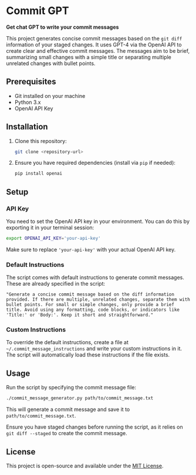 # Commit GPT
**Get chat GPT to write your commit messages**

This project generates concise commit messages based on the `git diff` information of your staged changes. It uses GPT-4 via the OpenAI API to create clear and effective commit messages. The messages aim to be brief, summarizing small changes with a simple title or separating multiple unrelated changes with bullet points.

## Prerequisites

- Git installed on your machine
- Python 3.x
- OpenAI API Key

## Installation

1. Clone this repository:

   ```bash
   git clone <repository-url>
   ```

2. Ensure you have required dependencies (install via `pip` if needed):

   ```bash
   pip install openai
   ```

## Setup

### API Key

You need to set the OpenAI API key in your environment. You can do this by exporting it in your terminal session:

```bash
export OPENAI_API_KEY='your-api-key'
```

Make sure to replace `'your-api-key'` with your actual OpenAI API key.

### Default Instructions

The script comes with default instructions to generate commit messages. These are already specified in the script:

```
"Generate a concise commit message based on the diff information provided. If there are multiple, unrelated changes, separate them with bullet points. For small or simple changes, only provide a brief title. Avoid using any formatting, code blocks, or indicators like 'Title:' or 'Body:'. Keep it short and straightforward."
```

### Custom Instructions

To override the default instructions, create a file at `~/.commit_message_instructions` and write your custom instructions in it. The script will automatically load these instructions if the file exists.

## Usage

Run the script by specifying the commit message file:

```bash
./commit_message_generator.py path/to/commit_message.txt
```

This will generate a commit message and save it to `path/to/commit_message.txt`.

Ensure you have staged changes before running the script, as it relies on `git diff --staged` to create the commit message.

## License

This project is open-source and available under the [MIT License](LICENSE).
